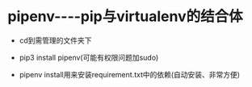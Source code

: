 # pipenv----pip与virtualenv的结合体

  + cd到需管理的文件夹下
  
  + pip3 install pipenv(可能有权限问题加sudo)
  
  + pipenv install用来安装requirement.txt中的依赖(自动安装、非常方便)

